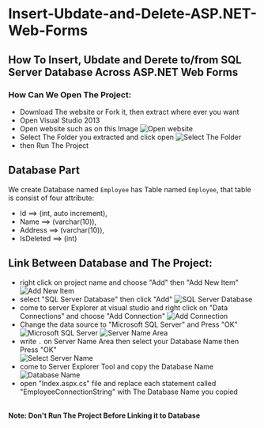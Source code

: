 # Insert-Ubdate-and-Delete-ASP.NET-Web-Forms
## How To Insert, Ubdate and Derete to/from SQL Server Database Across ASP.NET Web Forms

### How Can We Open The Project:
* Download The website or Fork it, then extract where ever you want
* Open Visual Studio 2013
* Open website such as on this Image
![Open website](https://raw.githubusercontent.com/Mohamedfadah/Insert-Ubdate-and-Delete-ASP.NET-Web-Forms/master/Screenshots/Capture1.PNG)
* Select The Folder you extracted and click open
![Select The Folder](https://raw.githubusercontent.com/Mohamedfadah/Insert-Ubdate-and-Delete-ASP.NET-Web-Forms/master/Screenshots/Capture2.PNG)
* then Run The Project

## Database Part
We create Database named ` Employee ` has Table named ` Employee `,
that table is consist of four attribute:
 * Id ==> (int, auto increment),
 * Name ==> (varchar(10)),
 * Address ==> (varchar(10)),
 * IsDeleted ==> (int)


## Link Between Database and The Project:
* right click on project name and choose "Add" then "Add New Item"
![Add New Item](https://raw.githubusercontent.com/Mohamedfadah/Insert-Ubdate-and-Delete-ASP.NET-Web-Forms/master/Screenshots/Capture3.PNG)
* select "SQL Server Database" then click "Add"
![SQL Server Database](https://raw.githubusercontent.com/Mohamedfadah/Insert-Ubdate-and-Delete-ASP.NET-Web-Forms/master/Screenshots/Capture4.PNG)
* come to server Explorer at visual studio and right click on "Data Connections" and choose "Add Connection"
![Add Connection](https://raw.githubusercontent.com/Mohamedfadah/Insert-Ubdate-and-Delete-ASP.NET-Web-Forms/master/Screenshots/Capture5.PNG)
* Change the data source to "Microsoft SQL Server" and Press "OK"                                 
![Microsoft SQL Server](https://raw.githubusercontent.com/Mohamedfadah/Insert-Ubdate-and-Delete-ASP.NET-Web-Forms/master/Screenshots/Capture6.PNG)
![Server Name Area](https://raw.githubusercontent.com/Mohamedfadah/Insert-Ubdate-and-Delete-ASP.NET-Web-Forms/master/Screenshots/Capture7.PNG)
* write ` . ` on Server Name Area then select your Database Name then Press "OK"                            
![Select Server Name](https://raw.githubusercontent.com/Mohamedfadah/Insert-Ubdate-and-Delete-ASP.NET-Web-Forms/master/Screenshots/Capture8.PNG)
* come to Server Explorer Tool and copy the Database Name
![Database Name](https://raw.githubusercontent.com/Mohamedfadah/Insert-Ubdate-and-Delete-ASP.NET-Web-Forms/master/Screenshots/Capture8.PNG)
* open "Index.aspx.cs" file and replace each statement called "EmployeeConnectionString" with The Database Name you copied
<br>
<b> Note: Don't Run The Project Before Linking it to Database </b>

